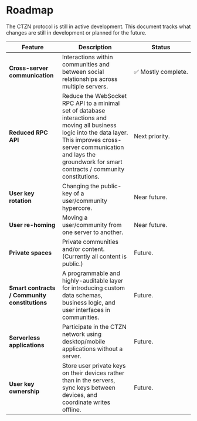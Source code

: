 # Roadmap

The CTZN protocol is still in active development. This document tracks what changes are still in development or planned for the future.

|Feature|Description|Status|
|-|-|-|
|**Cross-server communication**|Interactions within communities and between social relationships across multiple servers.|✅&nbsp;Mostly&nbsp;complete.|
|**Reduced RPC API**|Reduce the WebSocket RPC API to a minimal set of database interactions and moving all business logic into the data layer. This improves cross-server communication and lays the groundwork for smart contracts / community constitutions.|Next&nbsp;priority.|
|**User key rotation**|Changing the public-key of a user/community hypercore.|Near&nbsp;future.|
|**User re-homing**|Moving a user/community from one server to another.|Near&nbsp;future.|
|**Private spaces**|Private communities and/or content. (Currently all content is public.)|Future.|
|**Smart contracts / Community constitutions**|A programmable and highly-auditable layer for introducing custom data schemas, business logic, and user interfaces in communities.|Future.|
|**Serverless applications**|Participate in the CTZN network using desktop/mobile applications without a server.|Future.|
|**User key ownership**|Store user private keys on their devices rather than in the servers, sync keys between devices, and coordinate writes offline.|Future.|
